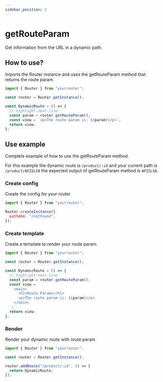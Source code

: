 ```yaml
---
sidebar_position: 5
---
```


# getRouteParam

Get information from the URL in a dynamic path.

## How to use?

Imports the Router instance and uses the getRouteParam method that returns the route param.

```js title="src/index.js"
import { Router } from "yourrouter";

const router = Router.getInstance();

const DynamicRoute = () => {
  // highlight-next-line
  const param = router.getRouteParam();
  const view = `<p>The route param is: ${param}</p>`;
  return view;
};
```

## Use example

Complete example of how to use the getRouteParam method.

For this example the dynamic route is `/product/:id` and your current path is `/product/AFZ2LS8` the expected output of getRouteParam method is `AFZ2LS8`.

### Create config

Create the config for your router

```js title="src/index.js"
import { Router } from "yourrouter";

Router.createInstance({
  path404: "/notFound",
});
```

### Create template

Create a template to render your route param.

```js title="src/index.js"
import { Router } from "yourrouter";

const router = Router.getInstance();

const DynamicRoute = () => {
  // highlight-next-line
  const param = router.getRouteParam();
  const view = `
    <main>
      <h1>Route Params</h1>
      <p>The route param is: ${param}</p>
    </main>
  `;
  return view;
};
```

### Render

Render your dynamic route with route param

```js title="src/index.js"
import { Router } from "yourrouter";

const router = Router.getInstance();

router.addRoute("/product/:id", () => {
  return DynamicRoute;
});
```
